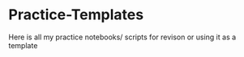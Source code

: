 # Practice-Templates
Here is all my practice notebooks/ scripts for revison or using it as a template
